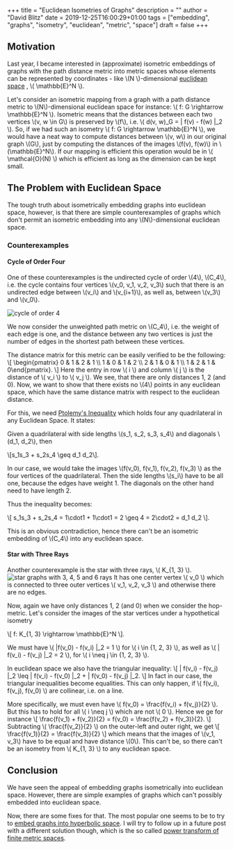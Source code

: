 +++
title = "Euclidean Isometries of Graphs"
description = ""
author = "David Blitz"
date = 2019-12-25T16:00:29+01:00
tags = ["embedding", "graphs", "isometry", "euclidean", "metric", "space"]
draft = false 
+++

## Motivation
Last year, I became interested in (approximate) isometric embeddings of graphs with the path distance metric 
into metric spaces whose elements 
can be represented by coordinates - like \\(N \\)-dimensional 
[euclidean space](https://en.wikipedia.org/wiki/Euclidean_space)
, \\( \mathbb{E}^N \\).

Let's consider an isometric mapping from a graph with a path distance metric 
to \\(N\\)-dimensional euclidean space for instance: 
\\( f: G \rightarrow \mathbb{E}^N \\).
Isometric means that the distances between each two vertices \\(v, w \in G\\) is preserved by \\(f\\), i.e.
\\( d(v, w)\_G = \| f(v) - f(w) \|\_2 \\).
So, if we had such an isometry \\( f: G \rightarrow \mathbb{E}^N \\), we would have a neat way to compute distances 
between \\(v, w\\) in our original graph \\(G\\), just by computing the distances of the images \\(f(v), f(w)\\) in 
\\(\mathbb{E}^N\\). If our mapping is efficient this operation would be in \\( \mathcal{O}(N) \\) which is efficient as long as the dimension 
can be kept small.

## The Problem with Euclidean Space

The tough truth about isometrically 
embedding graphs into euclidean space, however, is that there are simple counterexamples of graphs which 
don't permit an isometric embedding into any \\(N\\)-dimensional euclidean space.

### Counterexamples
#### Cycle of Order Four
One of these counterexamples is the undirected 
cycle of order \\(4\\), 
\\(C\_4\\), i.e. the cycle contains four 
vertices \\(v\_0, v\_1, v\_2, v\_3\\) such that there is an undirected edge between 
\\(v\_i\\) and \\(v\_{i+1}\\), as well as, between \\(v\_3\\) and \\(v\_0\\).

![cycle of order 4][cycle]

We now consider the unweighted path metric on \\(C\_4\\), i.e. the weight of each edge is one, and 
the distance between any two vertices is just the number of edges in the shortest path between these vertices.

The distance matrix for this metric can be easily verified to be the following:
\\[
\begin{pmatrix} 0 & 1 & 2 & 1 \\\ 1 & 0 & 1 & 2 \\\ 2 & 1 & 0 & 1 \\\ 1 & 2 & 1 & 0\end{pmatrix}.
\\]
Here the entry in row \\( i \\) and column \\( j \\) is the distance of \\( v\_i \\) to \\( v\_j \\).
We see, that there are only distances 1, 2 (and 0). 
Now, we want to show that there exists no \\(4\\) points in any euclidean space, which have 
the same distance matrix with respect to the euclidean distance.

For this, we need 
[Ptolemy's Inequality](https://en.wikipedia.org/wiki/Ptolemy%27s_inequality)
 which holds four any quadrilateral in any Euclidean Space.
It states:

Given a quadrilateral with side lengths \\(s\_1, s\_2, s\_3, s\_4\\) and diagonals \\(d\_1, d\_2\\), then 

\\[s\_1s\_3 + s\_2s\_4 \geq d\_1 d\_2\\].


In our case, we would take the images \\(f(v\_0), f(v\_1), f(v\_2), f(v\_3) \\) as the four 
vertices of the quadrilateral.
Then the side lengths \\(s\_i\\) have to be all one, because the edges have weight 1. 
The diagonals on the other hand need to have length 2.

Thus the inequality becomes:

\\[
s\_1s\_3 + s\_2s\_4 = 1\cdot1 + 1\cdot1 = 2 \geq 4 = 2\cdot2 = d\_1 d\_2
\\].

This is an obvious contradiction, hence there can't be an isometric embedding of 
\\(C\_4\\) into any euclidean space. 

#### Star with Three Rays 

Another counterexample is the star with three rays, 
\\( K\_{1, 3} \\). 
![star graphs with 3, 4, 5 and 6 rays][stars]
It has one center vertex \\( v\_0 \\) which is connected to three outer vertices 
\\( v\_1, v\_2, v\_3 \\) and otherwise 
there are no edges.

Now, again we have only distances 1, 2 (and 0) when we consider the hop-metric.
Let's consider the images of the star vertices under a hypothetical isometry

\\[
f: K\_{1, 3} \rightarrow \mathbb{E}^N
\\].

We must have \\( \|f(v\_0) - f(v\_i) \|\_2 = 1 \\) for \\( i \in \{1, 2, 3\} \\), as well as 
\\(
\| f(v\_i) - f(v\_j) \|\_2 = 2 
\\), for \\( i \neq j \in \{1, 2, 3\} \\).

In euclidean space we also have the triangular inequality:
\\[
\| f(v\_i) - f(v\_j) \|\_2 \leq \| f(v\_i) - f(v\_0) \|\_2 + \| f(v\_0) - f(v\_j) \|\_2.
\\]
In fact in our case, the triangular inequalities become equalities. This can only happen, 
if \\( f(v\_i), f(v\_j), f(v\_0) \\) are collinear, i.e. on a line.

More specifically, we must even have \\( f(v\_0) = \frac{f(v\_i) + f(v\_j)}{2} \\).
But this has to hold for all \\( i \neq j \\) which are not \\( 0 \\).
Hence we ge for instance
\\[
\frac{f(v\_1) + f(v\_2)}{2} = f(v\_0) = \frac{f(v\_2) + f(v\_3)}{2}.
\\]
Subtracting \\( \frac{f(v\_2)}{2} \\) on the outer-left and outer right, we get
\\[
\frac{f(v\_1)}{2} = \frac{f(v\_3)}{2}
\\]
which means that the images of \\(v\_1, v\_3\\) have to be equal and have distance \\(0\\).
This can't be, so there can't be an isometry from \\( K\_{1, 3} \\) to any euclidean space.

## Conclusion
We have seen the appeal of embedding graphs isometrically into euclidean space. However, 
there are simple examples of graphs which can't possibly embedded into euclidean space.

Now, there are some fixes for that. The most popular one seems to be to try to 
[embed graphs into hyperbolic space](http://hyperbolicdeeplearning.com/poincare-glove/).
I will try to follow up in a future post with a different solution though, which is the so called 
[power transform of finite metric spaces](https://www.sciencedirect.com/science/article/pii/S0012365X13003841).

[cycle]:https://upload.wikimedia.org/wikipedia/commons/7/70/Circle_graph_C4.svg
[stars]:https://upload.wikimedia.org/wikipedia/commons/7/7d/Star_graphs.svg
